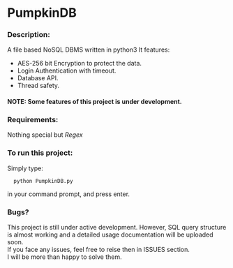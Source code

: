 # PumpkinDB

### Description:
A file based NoSQL DBMS written in python3
It features:
- AES-256 bit Encryption to protect the data.
- Login Authentication with timeout.
- Database API.
- Thread safety.

#### NOTE: Some features of this project is under development.

### Requirements:
Nothing special but _Regex_

### To run this project:
Simply type:
```
  python PumpkinDB.py
```
in your command prompt, and press enter.

### Bugs?
This project is still under active development. However, SQL query structure is almost working and a detailed usage documentation will be uploaded soon.<br>
If you face any issues, feel free to reise then in ISSUES section.<br>
I will be more than happy to solve them.
